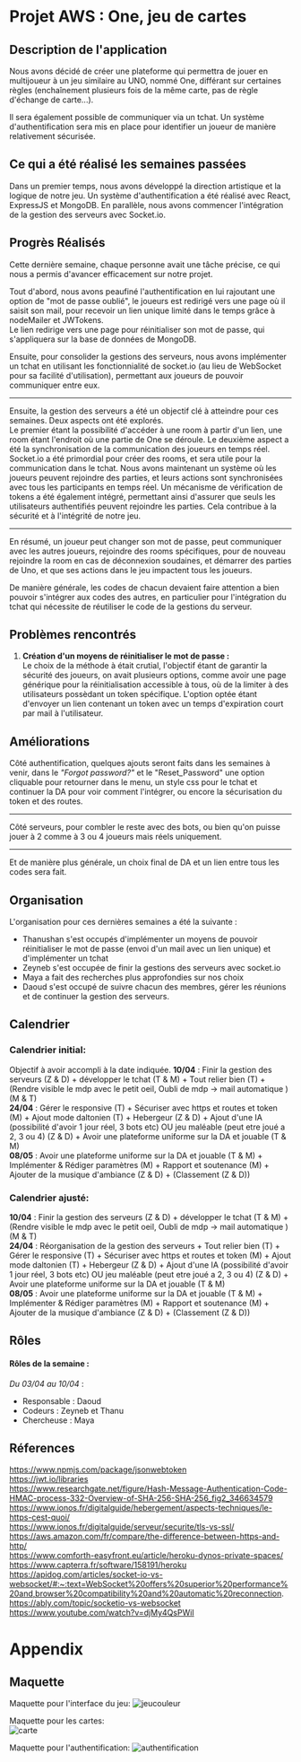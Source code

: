 # Projet AWS : One, jeu de cartes

## Description de l'application

Nous avons décidé de créer une plateforme qui permettra de jouer en multijoueur à un jeu similaire au UNO, nommé One, différant sur certaines règles (enchaînement plusieurs fois de la même carte, pas de règle d'échange de carte...). 

Il sera également possible de communiquer via un tchat. Un système d'authentification sera mis en place pour identifier un joueur de manière relativement sécurisée.

## Ce qui a été réalisé les semaines passées

Dans un premier temps, nous avons développé la direction artistique et la logique de notre jeu. Un système d'authentification a été réalisé avec React, ExpressJS et MongoDB. En parallèle, nous avons commencer l'intégration de la gestion des serveurs avec Socket.io.

## Progrès Réalisés 

Cette dernière semaine, chaque personne avait une tâche précise, ce qui nous a permis d'avancer efficacement sur notre projet.

Tout d'abord, nous avons peaufiné l'authentification en lui rajoutant une option de "mot de passe oublié", le joueurs est redirigé vers une page où il saisit son mail, pour recevoir un lien unique limité dans le temps grâce à nodeMailer et JWTokens.  
Le lien redirige vers une page pour réinitialiser son mot de passe, qui s'appliquera sur la base de données de MongoDB.  

Ensuite, pour consolider la gestions des serveurs, nous avons implémenter un tchat en utilisant les fonctionnialité de socket.io (au lieu de WebSocket pour sa facilité d'utilisation), permettant aux joueurs de pouvoir communiquer entre eux.

*******
Ensuite, la gestion des serveurs a été un objectif clé à atteindre pour ces semaines. Deux aspects ont été explorés.  
Le premier étant la possibilité d'accéder à une room à partir d'un lien, une room étant l'endroit où une partie de One se déroule.
Le deuxième aspect a été la synchronisation de la communication des joueurs en temps réel. Socket.io a été primordial pour créer des rooms, et sera utile pour la communication dans le tchat. Nous avons maintenant un système où les joueurs peuvent rejoindre des parties, et leurs actions sont synchronisées avec tous les participants en temps réel. Un mécanisme de vérification de tokens a été également intégré, permettant ainsi d'assurer que seuls les utilisateurs authentifiés peuvent rejoindre les parties. Cela contribue à la sécurité et à l'intégrité de notre jeu.
*******

En résumé, un joueur peut changer son mot de passe, peut communiquer avec les autres joueurs, rejoindre des rooms spécifiques, pour de nouveau rejoindre la room en cas de déconnexion soudaines, et démarrer des parties de Uno, et que ses actions dans le jeu impactent tous les joueurs.

De manière générale, les codes de chacun devaient faire attention a bien pouvoir s'intégrer aux codes des autres, en particulier pour l'intégration du tchat qui nécessite de réutiliser le code de la gestions du serveur.  

## Problèmes rencontrés
1. __Création d'un moyens de réinitialiser le mot de passe :__     
Le choix de la méthode à était crutial, l'objectif étant de garantir la sécurité des joueurs, on avait plusieurs options, comme avoir une page générique pour la réinitialisation accessible à tous, où de la limiter à des utilisateurs possèdant un token spécifique. L'option optée étant d'envoyer un lien contenant un token avec un temps d'expiration court par mail à l'utilisateur.

## Améliorations
Côté authentification, quelques ajouts seront faits dans les semaines à venir, dans le _"Forgot password?"_ et le "Reset_Password" une option cliquable pour retourner dans le menu, un style css pour le tchat et continuer la DA pour voir comment l'intégrer, ou encore la sécurisation du token et des routes.  
*****
Côté serveurs, pour combler le reste avec des bots, ou bien qu'on puisse jouer à 2 comme à 3 ou 4 joueurs mais réels uniquement.
*****
Et de manière plus générale, un choix final de DA et un lien entre tous les codes sera fait.

## Organisation

L'organisation pour ces dernières semaines a été la suivante :
- Thanushan s'est occupés d'implémenter un moyens de pouvoir réinitialiser le mot de passe (envoi d'un mail avec un lien unique) et d'implémenter un tchat
- Zeyneb s'est occupée de finir la gestions des serveurs avec socket.io
- Maya a fait des recherches plus approfondies sur nos choix
- Daoud s'est occupé de suivre chacun des membres, gérer les réunions et de continuer la gestion des serveurs.
  
## Calendrier

### Calendrier initial:
Objectif à avoir accompli à la date indiquée.
**10/04** : Finir la gestion des serveurs (Z & D) + développer le tchat (T & M) + Tout relier bien (T) + (Rendre visible le mdp avec le petit oeil, Oubli de mdp -> mail automatique ) (M & T)  
**24/04** : Gérer le responsive (T) + Sécuriser avec https et routes et token (M) + Ajout mode daltonien (T) + Hebergeur (Z & D) + Ajout d'une IA (possibilité d'avoir 1 jour réel, 3 bots etc) OU jeu maléable (peut etre joué a 2, 3 ou 4) (Z & D) + Avoir une plateforme uniforme sur la DA et jouable (T & M)   
**08/05** : Avoir une plateforme uniforme sur la DA et jouable (T & M) + Implémenter & Rédiger paramètres (M) +
Rapport et soutenance (M) + Ajouter de la musique d'ambiance (Z & D) + (Classement (Z & D)) 

### Calendrier ajusté:
**10/04** : Finir la gestion des serveurs (Z & D) + développer le tchat (T & M) + (Rendre visible le mdp avec le petit oeil, Oubli de mdp -> mail automatique ) (M & T)  
**24/04** : Réorganisation de la gestion des serveurs + Tout relier bien (T) + Gérer le responsive (T) + Sécuriser avec https et routes et token (M) + Ajout mode daltonien (T) + Hebergeur (Z & D) + Ajout d'une IA (possibilité d'avoir 1 jour réel, 3 bots etc) OU jeu maléable (peut etre joué a 2, 3 ou 4) (Z & D) + Avoir une plateforme uniforme sur la DA et jouable (T & M)   
**08/05** : Avoir une plateforme uniforme sur la DA et jouable (T & M) + Implémenter & Rédiger paramètres (M) +
Rapport et soutenance (M) + Ajouter de la musique d'ambiance (Z & D) + (Classement (Z & D)) 


## Rôles

#### Rôles de la semaine :  
_Du 03/04 au 10/04_ :  
- Responsable : Daoud
- Codeurs : Zeyneb et Thanu
- Chercheuse : Maya


## Réferences

https://www.npmjs.com/package/jsonwebtoken  
https://jwt.io/libraries  
https://www.researchgate.net/figure/Hash-Message-Authentication-Code-HMAC-process-332-Overview-of-SHA-256-SHA-256_fig2_346634579  
https://www.ionos.fr/digitalguide/hebergement/aspects-techniques/le-https-cest-quoi/  
https://www.ionos.fr/digitalguide/serveur/securite/tls-vs-ssl/  
https://aws.amazon.com/fr/compare/the-difference-between-https-and-http/  
https://www.comforth-easyfront.eu/article/heroku-dynos-private-spaces/  
https://www.capterra.fr/software/158191/heroku  
https://apidog.com/articles/socket-io-vs-websocket/#:~:text=WebSocket%20offers%20superior%20performance%20and,browser%20compatibility%20and%20automatic%20reconnection.  
https://ably.com/topic/socketio-vs-websocket  
https://www.youtube.com/watch?v=djMy4QsPWiI  


# Appendix
## Maquette
Maquette pour l'interface du jeu: 
![jeucouleur](https://github.com/Groupe4AWS24/Jeux_de_cartes/blob/main/rapport/Maquette%20jeux%20couleur.png)  

Maquette pour les cartes:  
![carte](https://github.com/Groupe4AWS24/Jeux_de_cartes/blob/main/rapport/Maquette%20cartes.png)  

Maquette pour l'authentification: 
![authentification](https://github.com/Groupe4AWS24/Jeux_de_cartes/blob/main/rapport/Login.png)
